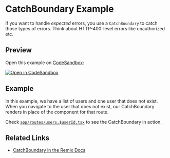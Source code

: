 # CatchBoundary Example

If you want to handle _expected_ errors, you use a `CatchBoundary` to catch those types of errors. Think about HTTP-400-level errors like unauthorized etc.

## Preview

Open this example on [CodeSandbox](https://codesandbox.com):

[![Open in CodeSandbox](https://codesandbox.io/static/img/play-codesandbox.svg)](https://codesandbox.io/s/github/remix-run/examples/tree/main/catch-boundary)

## Example

In this example, we have a list of users and one user that does not exist. When you navigate to the user that does not exist, our CatchBoundary renders in place of the component for that route.

Check [`app/routes/users.$userId.tsx`](app/routes/users.$userId.tsx) to see the CatchBoundary in action.

## Related Links

- [CatchBoundary in the Remix Docs](https://remix.run/route/catch-boundary)
